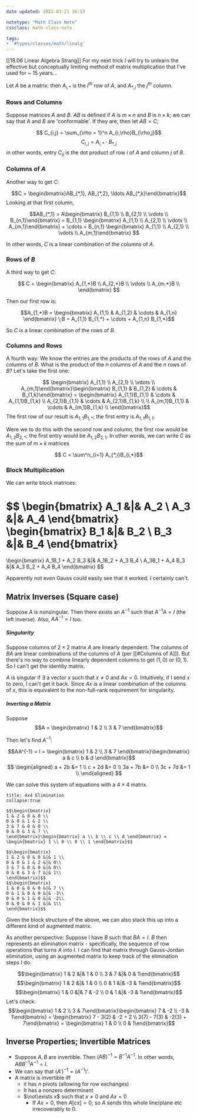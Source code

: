 ```yaml
---
date updated: 2022-03-21 16:53

notetype: "Math Class Note"
cssclass: math-class-note

tags: 
- '#types/classes/math/linalg'
---
```


[[18.06  Linear Algebra Strang]]
For my next trick I will try to unlearn the effective but conceptually limiting method of matrix multiplication that I've used for ~ 15 years...

Let $A$ be a matrix: then $A_{i,*}$ is the $i^{th}$ row of $A$, and $A_{*,j}$ the $j^{th}$ column.

### Rows and Columns

Suppose matrices $A$ and $B$. $AB$ is defined if $A$ is $m \times n$ and $B$ is $n \times k$; we can say that $A$ and $B$ are 'conformable'. If they are, then let $AB = C$;

$$ C_{i,j} = \sum_{\rho = 1}^n A_{i,\rho}B_{\rho,j}$$
$$C_{i,j} = A_{i,*} \cdot B_{*,j}$$
in other words, entry $C_{ij}$ is the dot product of row $i$ of $A$ and column $j$ of $B$. 


### Columns of $A$


Another way to get $C$:

$$C = \begin{bmatrix}AB_{*,1}, AB_{*,2}, \ldots AB_{*,k}\end{bmatrix}$$
Looking at that first column, 

$$AB_{*,1} = A\begin{bmatrix} B_{1,1} \\
B_{2,1} \\
\vdots \\
B_{n,1}\end{bmatrix} = 
B_{1,1} \begin{bmatrix} A_{1,1} \\
A_{2,1} \\
\vdots \\
A_{m,1}\end{bmatrix} + 
\cdots + 
B_{n,1} \begin{bmatrix} A_{1,1} \\
A_{2,1} \\
\vdots \\
A_{m,1}\end{bmatrix} 
$$

In other words, $C$ is a linear combination of the columns of $A$. 


### Rows of $B$

A third way to get $C$: 

$$ C = \begin{bmatrix} A_{1,*}B \\
A_{2,*}B \\
\vdots \\
A_{m,*}B \\ 
\end{bmatrix}
$$

Then our first row is:

$$A_{1,*}B = \begin{bmatrix} A_{1,1} & A_{1,2} & \cdots & A_{1,n} \end{bmatrix} \;B = A_{1,1} B_{1,*} + \cdots + A_{1,n} B_{1,*}$$

So $C$ is a linear combination of the rows of $B$. 

### Columns and Rows

A fourth way: We know the entries are the  products of the rows of $A$ and the columns of $B$. What is the product of the $n$ columns of $A$ and the $n$ rows of $B$? Let's take the first one:

$$ \begin{bmatrix} A_{1,1} \\ A_{2,1} \\ \vdots \\ A_{m,1}\end{bmatrix}\begin{bmatrix} B_{1,1} & B_{1,2} & \cdots & B_{1,k}\end{bmatrix} = \begin{bmatrix}
A_{1,1}B_{1,1}  & \cdots & A_{1,1}B_{1,k} \\
A_{2,1}B_{1,1} & \cdots & A_{2,1}B_{1,k} \\
\\
A_{m,1}B_{1,1} & \cdots & A_{m,1}B_{1,k} \\
\end{bmatrix}$$
The first row of our result is $A_{1,1}B_{1,*}$; the first entry is $A_{1,1}B_{1,1}$. 

Were we to do this with the second row and column, the first row would be $A_{1,2}B_{2,*}$; the first entry would be $A_{1,2}B_{2,1}$. In other words, we can write $C$ as the sum of $m\times k$ matrices 

$$ C = \sum^n_{i=1} A_{*,i}B_{i,*}$$

### Block Multiplication

We can write block matrices: 

$$ \begin{bmatrix}
A_1 &|& A_2 \\ 
A_3 &|& A_4 
\end{bmatrix}
\begin{bmatrix}
B_1 &|& B_2 \\ 
B_3 &|& B_4 
\end{bmatrix}
= 
\begin{bmatrix}
A_1B_1 + A_2 B_3 &|& A_1B_2 + A_3 B_4 \\ 
A_3B_1 + A_4 B_3  &|& A_3 B_2 + A_4 B_4 
\end{bmatrix}
$$

Apparently not even Gauss could easily see that it worked. I certainly can't.

## Matrix Inverses (Square case)

Suppose $A$ is nonsingular. Then there exists an $A^{-1}$ such that $A^{-1}A = I$ (the left inverse). Also, $AA^{-1} = I$ too.

##### Singularity

Suppose columns of $2\times 2$ matrix $A$ are linearly dependent. The columns of $BA$ are linear combinations of the columns of $A$ (per [[#Columns of A]]). But there's no way to combine linearly dependent columns to get $(1,0)$ or $(0,1)$. So I can't get the identity matrix. 

$A$ is singular if $\exists$ a vector $x$ such that $x \neq 0$ and $Ax = 0$. Intuitively, if I send $x$ to zero, I can't get it back. Since $Ax$ is a linear combination of the columns of $x$, this is equivalent to the non-full-rank requirement for singularity. 

##### Inverting a Matrix
Suppose 
$$A = \begin{bmatrix} 1 & 2 \\ 3 & 7 \end{bmatrix}$$

Then let's find $A^{-1}$: 

$$AA^{-1} = I = \begin{bmatrix} 1 & 2 \\ 3 & 7 \end{bmatrix}\begin{bmatrix} a & c \\ b & d \end{bmatrix}$$
$$
\begin{aligned}
a + 2b &= 1 \\
c + 2d &= 0 \\
3a + 7b &= 0 \\
3c + 7d &= 1 \\
\end{aligned}
$$

We can solve this system of equations with a $4 \times 4$ matrix. 
```ad-example
title: 4x4 Elimination
collapse:true

$$\begin{bmatrix}
1 & 2 & 0 & 0 \\
0 & 0 & 1 & 2 \\
3 & 7 & 0 & 0 \\
0 & 0 & 3 & 7 \\
\end{bmatrix}\begin{bmatrix} a \\ b \\ c \\ d \end{bmatrix} = \begin{bmatrix} 1 \\ 0 \\ 0 \\ 1 \end{bmatrix}$$

$$\begin{bmatrix}
1 & 2 & 0 & 0 &|& 1 \\
0 & 0 & 1 & 2 &|& 0\\
3 & 7 & 0 & 0 &|& 0\\
0 & 0 & 3 & 7 &|& 1\\
\end{bmatrix}$$
$$\begin{bmatrix}
1 & 0 & 0 & 0 &|& 7 \\
0 & 1 & 0 & 0 &|& -3\\
0 & 0 & 1 & 0 &|& -2\\
0 & 0 & 0 & 1 &|& 1\\
\end{bmatrix}$$

```

Given the block structure of the above, we can also stack this up into a different kind of augmented matrix. 

As another perspective: Suppose I have $B$ such that $BA = I$. $B$ then represents an elimination matrix - specifically, the sequence of row operations that turns $A$ into $I$. I can find that matrix through Gauss-Jordan elimination, using an augmented matrix to keep track of the elimination steps I do. 

$$\begin{bmatrix} 1 & 2 &|& 1 & 0 \\ 3 & 7 &|& 0 & 1\end{bmatrix}$$
$$\begin{bmatrix} 1 & 2 &|& 1 & 0 \\ 0 & 1 &|& -3 & 1\end{bmatrix}$$
$$\begin{bmatrix} 1 & 0 &|& 7 & -2 \\ 0 & 1 &|& -3 & 1\end{bmatrix}$$
Let's check: 
$$\begin{bmatrix} 1 & 2 \\ 3 & 7\end{bmatrix}\begin{bmatrix} 7 & -2 \\ -3 & 1\end{bmatrix} = \begin{bmatrix} 7 - 3(2) & -2 + 2 \\ 3(7) - 7(3) & -2(3) + 7\end{bmatrix} = \begin{bmatrix} 1 & 0 \\ 0 & 1\end{bmatrix}$$

## Inverse Properties; Invertible Matrices

- Suppose $A, B$ are invertible. Then $(AB)^{-1} = B^{-1}A^{-1}$. In other words, $ABB^{-1}A^{-1} = I$. 
- We can say that $(A')^{-1} = (A^{-1})'$. 
- A matrix is invertible iff 
	- it has $n$ pivots (allowing for row exchanges)
	- It has a nonzero determinant
	- $\not\exists x$ such that $x \neq 0$ and $Ax = 0$
		- If $Ax = 0$, then $A[cx] = 0$; so $A$ sends this whole line/plane etc irrecoverably to $0$. 
